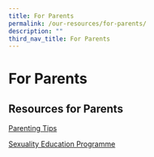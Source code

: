 ```yaml
---
title: For Parents
permalink: /our-resources/for-parents/
description: ""
third_nav_title: For Parents
---
```

For Parents
===========

Resources for Parents
---------------------

  [Parenting Tips]()

[Sexuality Education Programme](our-resources/for-parents/sexuality-education-programme/)